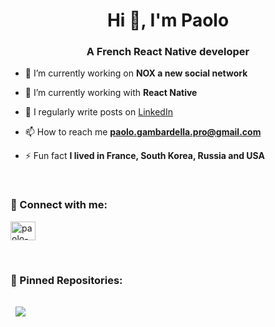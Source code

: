 <h1 align="center">Hi 👋, I'm Paolo</h1>
<h3 align="center">A French React Native developer</h3>

- 🔭 I’m currently working on **NOX a new social network**

- 🌱 I’m currently working with **React Native**

- 📝 I regularly write posts on [LinkedIn](https://www.linkedin.com/in/paolo-gambardella/)

- 📫 How to reach me **paolo.gambardella.pro@gmail.com**

- ⚡ Fun fact **I lived in France, South Korea, Russia and USA**

</br>

<h3 align="left">🚀 Connect with me:</h3>
<p align="left">
<a href="https://linkedin.com/in/paolo-gambardella" target="blank"><img align="center" src="https://raw.githubusercontent.com/rahuldkjain/github-profile-readme-generator/master/src/images/icons/Social/linked-in-alt.svg" alt="paolo-gambardella" height="30" width="40" /></a>
</p>

</br>

<h3 align="left">📌 Pinned Repositories: </h3>
<a href="https://github.com/braydoncoyer/tailwindcss-v2-dark-mode-template">
  <img align="center" style="margin:1rem 0.5rem" src="https://github-readme-stats.vercel.app/api/pin/?username=paolo-gambardella&repo=react-native-scripts-CLI&title_color=ffffff&text_color=c9cacc&icon_color=4AB197&bg_color=1A2B34" />
</a>
